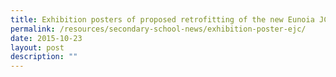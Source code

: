 ```yaml
---
title: Exhibition posters of proposed retrofitting of the new Eunoia JC
permalink: /resources/secondary-school-news/exhibition-poster-ejc/
date: 2015-10-23
layout: post
description: ""
---
```


